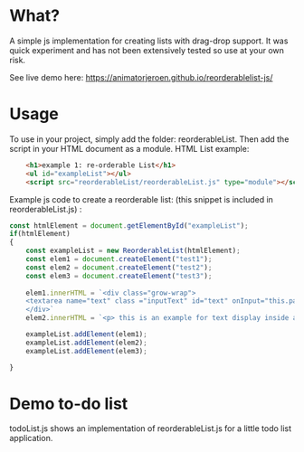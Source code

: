 <h1> What? </h1>

A simple js implementation for creating lists with drag-drop support.
It was quick experiment and has not been extensively tested so use at your own risk.

See live demo here: https://animatorjeroen.github.io/reorderablelist-js/

<h1> Usage </h1>

To use in your project, simply add the folder: reorderableList. Then add the script in your HTML document as a module.
HTML List example:

```html
    <h1>example 1: re-orderable List</h1>
    <ul id="exampleList"></ul>
    <script src="reorderableList/reorderableList.js" type="module"></script>
```

Example js code to create a reorderable list: (this snippet is included in reorderableList.js) :

```js
const htmlElement = document.getElementById("exampleList");
if(htmlElement)
{
    const exampleList = new ReorderableList(htmlElement);
    const elem1 = document.createElement("test1");
    const elem2 = document.createElement("test2");
    const elem3 = document.createElement("test3");
    
    elem1.innerHTML = `<div class="grow-wrap">
    <textarea name="text" class ="inputText" id="text" onInput="this.parentNode.dataset.replicatedValue = this.value"> This is an example for input text inside a dragable list item.  </textarea>
    </div>`
    elem2.innerHTML = `<p> this is an example for text display inside a dragable list item </p>`

    exampleList.addElement(elem1);
    exampleList.addElement(elem2);
    exampleList.addElement(elem3);

}
```

<h1> Demo to-do list </h1>

todoList.js shows an implementation of reorderableList.js for a little todo list application.

